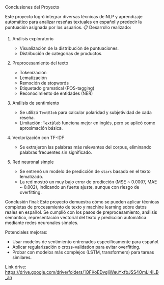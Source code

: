  Conclusiones del Proyecto

Este proyecto logró integrar diversas técnicas de NLP y aprendizaje automático para analizar reseñas textuales en español y predecir la puntuación asignada por los usuarios.
📋 Desarrollo realizado:

1. Análisis exploratorio
   - Visualización de la distribución de puntuaciones.
   - Distribución de categorías de productos.

2. Preprocesamiento del texto
   - Tokenización
   - Lematización
   - Remoción de stopwords
   - Etiquetado gramatical (POS-tagging)
   - Reconocimiento de entidades (NER)

3. Análisis de sentimiento
   - Se utilizó `TextBlob` para calcular polaridad y subjetividad de cada reseña.
   - Limitación: `TextBlob` funciona mejor en inglés, pero se aplicó como aproximación básica.

4. Vectorización con TF-IDF
   - Se extrajeron las palabras más relevantes del corpus, eliminando palabras frecuentes sin significado.

5. Red neuronal simple
   - Se entrenó un modelo de predicción de `stars` basado en el texto lematizado.
   - La red mostró un muy bajo error de predicción (MSE ~ 0.0007, MAE ~ 0.002), indicando un fuerte ajuste, aunque con riesgo de overfitting.
	

Conclusión final:
Este proyecto demuestra cómo se pueden aplicar técnicas completas de procesamiento de texto y machine learning sobre datos reales en español. Se cumplió con los pasos de preprocesamiento, análisis semántico, representación vectorial del texto y predicción automática mediante redes neuronales simples.

Potenciales mejoras:
- Usar modelos de sentimiento entrenados específicamente para español.
- Aplicar regularización o cross-validation para evitar overfitting.
- Probar con modelos más complejos (LSTM, transformers) para tareas similares.


Link drive: https://drive.google.com/drive/folders/1QFKoEDvgIjWeuYxfbJSS4OmLI4iLB_an
